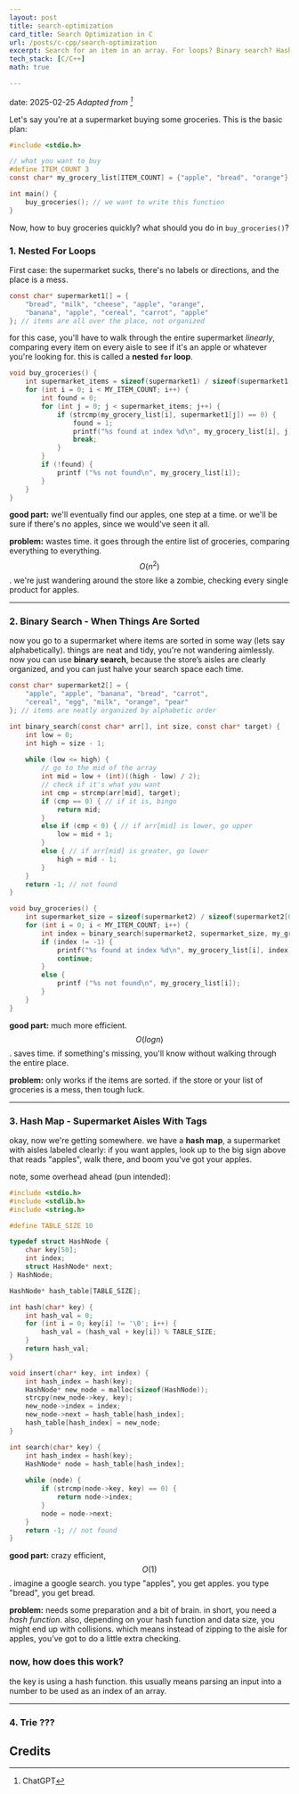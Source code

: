 ```yaml
---
layout: post
title: search-optimization
card_title: Search Optimization in C
url: /posts/c-cpp/search-optimization
excerpt: Search for an item in an array. For loops? Binary search? Hash maps? Quick guide here.
tech_stack: [C/C++]
math: true

---
```

date: 2025-02-25
*Adapted from [^1]*

Let's say you're at a supermarket buying some groceries. This is the basic plan:

```c
#include <stdio.h>

// what you want to buy
#define ITEM_COUNT 3
const char* my_grocery_list[ITEM_COUNT] = {"apple", "bread", "orange"};

int main() {
    buy_groceries(); // we want to write this function
}
```

Now, how to buy groceries quickly? what should you do in `buy_groceries()`?

### 1. Nested For Loops

First case: the supermarket sucks, there's no labels or directions, and the place is a mess.

```c
const char* supermarket1[] = {
    "bread", "milk", "cheese", "apple", "orange",
    "banana", "apple", "cereal", "carrot", "apple"
}; // items are all over the place, not organized
```

for this case, you'll have to walk through the entire supermarket *linearly*, comparing every item on every aisle to see if it's an apple or whatever you're looking for.
this is called a **nested `for` loop**.

```c
void buy_groceries() {
    int supermarket_items = sizeof(supermarket1) / sizeof(supermarket1[0]);
    for (int i = 0; i < MY_ITEM_COUNT; i++) {
        int found = 0;
        for (int j = 0; j < supermarket_items; j++) {
            if (strcmp(my_grocery_list[i], supermarket1[j]) == 0) {
                found = 1;
                printf("%s found at index %d\n", my_grocery_list[i], j);
                break;
            }
        }
        if (!found) {
            printf ("%s not found\n", my_grocery_list[i]);
        }
    }
}
```
**good part:** we'll eventually find our apples, one step at a time. or we'll be sure if there's no apples, since we would've seen it all.

**problem:** wastes time. it goes through the entire list of groceries, comparing everything to everything. $$O(n^2)$$. we're just wandering around the store like a zombie, checking every single product for apples.

***

### 2. Binary Search - When Things Are Sorted

now you go to a supermarket where items are sorted in some way (lets say alphabetically). things are neat and tidy, you're not wandering aimlessly. now you can use **binary search**, because the store’s aisles are clearly organized, and you can just halve your search space each time.

```c
const char* supermarket2[] = {
    "apple", "apple", "banana", "bread", "carrot",
    "cereal", "egg", "milk", "orange", "pear"
}; // items are neatly organized by alphabetic order

int binary_search(const char* arr[], int size, const char* target) {
    int low = 0;
    int high = size - 1;
    
    while (low <= high) {
        // go to the mid of the array
        int mid = low + (int)((high - low) / 2);
        // check if it's what you want
        int cmp = strcmp(arr[mid], target);
        if (cmp == 0) { // if it is, bingo
            return mid;
        }
        else if (cmp < 0) { // if arr[mid] is lower, go upper
            low = mid + 1;
        }
        else { // if arr[mid] is greater, go lower
            high = mid - 1;
        }
    }
    return -1; // not found
}

void buy_groceries() {
    int supermarket_size = sizeof(supermarket2) / sizeof(supermarket2[0]);
    for (int i = 0; i < MY_ITEM_COUNT; i++) {
        int index = binary_search(supermarket2, supermarket_size, my_grocery_list[i]);
        if (index != -1) {
            printf("%s found at index %d\n", my_grocery_list[i], index);
            continue;
        }
        else {
            printf ("%s not found\n", my_grocery_list[i]);
        }
    }
}
```

**good part:** much more efficient. $$O(log n)$$. saves time. if something's missing, you'll know without walking through the entire place.

**problem:** only works if the items are sorted. if the store or your list of groceries is a mess, then tough luck.

***

### 3. Hash Map - Supermarket Aisles With Tags

okay, now we're getting somewhere. we have a **hash map**, a supermarket with aisles labeled clearly: if you want apples, look up to the big sign above that reads "apples", walk there, and boom you've got your apples.

note, some overhead ahead (pun intended):

```c
#include <stdio.h>
#include <stdlib.h>
#include <string.h>

#define TABLE_SIZE 10

typedef struct HashNode {
    char key[50];
    int index;
    struct HashNode* next;
} HashNode;

HashNode* hash_table[TABLE_SIZE];

int hash(char* key) {
    int hash_val = 0;
    for (int i = 0; key[i] != '\0'; i++) {
        hash_val = (hash_val + key[i]) % TABLE_SIZE;
    }
    return hash_val;
}

void insert(char* key, int index) {
    int hash_index = hash(key);
    HashNode* new_node = malloc(sizeof(HashNode));
    strcpy(new_node->key, key);
    new_node->index = index;
    new_node->next = hash_table[hash_index];
    hash_table[hash_index] = new_node;
}

int search(char* key) {
    int hash_index = hash(key);
    HashNode* node = hash_table[hash_index];
    
    while (node) {
        if (strcmp(node->key, key) == 0) {
            return node->index;
        }
        node = node->next;
    }
    return -1; // not found
}

```

**good part:** crazy efficient, $$O(1)$$. imagine a google search. you type "apples", you get apples. you type "bread", you get bread.

**problem:** needs some preparation and a bit of brain. in short, you need a *hash function*. also, depending on your hash function and data size, you might end up with collisions. which means instead of zipping to the aisle for apples, you’ve got to do a little extra checking.

### now, how does this work?

the key is using a hash function. this usually means parsing an input into a number to be used as an index of an array.

***

### 4. Trie ???

## Credits

[^1]: ChatGPT
<!--Written by Jorge Porras (2025)-->